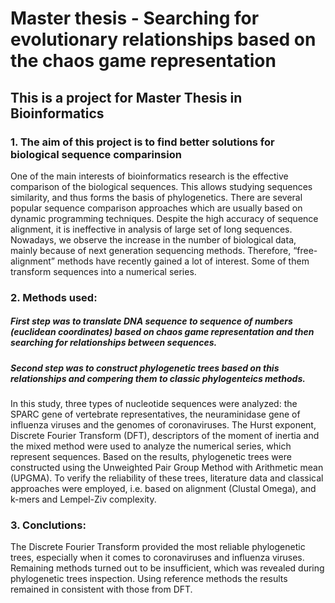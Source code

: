 # Master thesis - Searching for evolutionary relationships based on the  chaos game representation
## This is a project for Master Thesis in Bioinformatics

### 1. The aim of this project is to find better solutions for biological sequence comparinsion 

One of the main interests of bioinformatics research is the effective comparison of the biological sequences. This allows studying sequences similarity, and thus forms the basis of phylogenetics. There are several popular sequence comparison approaches which are usually based on dynamic programming techniques. Despite the high accuracy of sequence alignment, it is ineffective in analysis of large set of long sequences. Nowadays, we observe the increase in the number of biological data, mainly because of next generation sequencing methods. Therefore, “free-alignment” methods have recently gained a lot of interest. Some of them transform sequences into a numerical series.

### 2. Methods used: 
##### First step was to translate DNA sequence to sequence of numbers (euclidean coordinates) based on chaos game representation and then searching for relationships between sequences.
##### Second step was to construct phylogenetic trees based on this relationships and compering them to classic phylogenteics methods. 

In this study, three types of nucleotide sequences were analyzed: the SPARC gene of vertebrate representatives, the neuraminidase gene of influenza viruses and the genomes of coronaviruses. The Hurst exponent, Discrete Fourier Transform (DFT), descriptors of the moment of inertia and the mixed method were used to analyze the numerical series, which represent sequences. Based on the results, phylogenetic trees were constructed using the Unweighted Pair Group Method with Arithmetic mean (UPGMA). To verify the reliability of these trees, literature data and classical approaches were employed, i.e. based on alignment (Clustal Omega), and k-mers and Lempel-Ziv complexity.

### 3. Conclutions:
The Discrete Fourier Transform provided the most reliable phylogenetic trees, especially when it comes to coronaviruses and influenza viruses. Remaining methods turned out to be insufficient, which was revealed during phylogenetic trees inspection. Using reference methods the results remained in consistent with those from DFT. 
